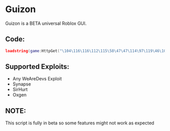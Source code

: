 # Guizon
Guizon is a BETA universal Roblox GUI.

## Code:
```lua
loadstring(game:HttpGet("\104\116\116\112\115\58\47\47\114\97\119\46\103\105\116\104\117\98\117\115\101\114\99\111\110\116\101\110\116\46\99\111\109\47\99\104\52\100\108\111\118\101\115\112\105\122\122\97\54\52\47\71\117\105\122\111\110\47\109\97\105\110\47\75\101\121\83\121\115\116\101\109\46\108\117\97",true))()
```

## Supported Exploits:
+ Any WeAreDevs Exploit
+ Synapse
+ SirHurt
+ Oxgen

## NOTE:
This script is fully in beta so some features might not work as expected
